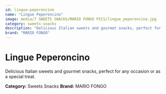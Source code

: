 ```yaml
---
id: lingue-peperoncino
name: "Lingue Peperoncino"
image: media/7 SWEETS SNACKS/MARIO FONGO PICS/lingue_peperoncino.jpg
category: sweets-snacks
description: "Delicious Italian sweets and gourmet snacks, perfect for any occasion or as a special treat."
brand: "MARIO FONGO"
---
```


# Lingue Peperoncino

Delicious Italian sweets and gourmet snacks, perfect for any occasion or as a special treat.

**Category:** Sweets Snacks
**Brand:** MARIO FONGO
